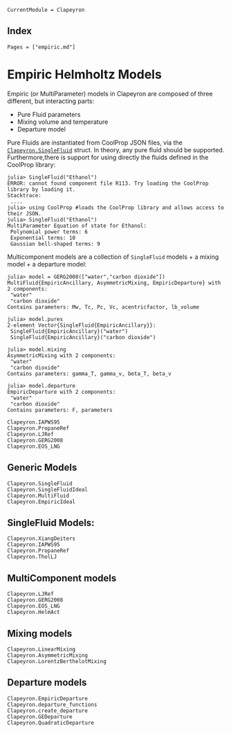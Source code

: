 ```@meta
CurrentModule = Clapeyron
```

## Index

```@index
Pages = ["empiric.md"]
```

# Empiric Helmholtz Models

Empiric (or MultiParameter) models in Clapeyron are composed of three different, but interacting parts:

- Pure Fluid parameters
- Mixing volume and temperature
- Departure model

Pure Fluids are instantiated from CoolProp JSON files, via the [`Clapeyron.SingleFluid`](@ref) struct. In theory, any pure fluid should be supported. Furthermore,there is support for using directly the fluids defined in the CoolProp library:
```
julia> SingleFluid("Ethanol")
ERROR: cannot found component file R113. Try loading the CoolProp library by loading it.
Stacktrace:
 ....
julia> using CoolProp #loads the CoolProp library and allows access to their JSON.
julia> SingleFluid("Ethanol")
MultiParameter Equation of state for Ethanol:
 Polynomial power terms: 6
 Exponential terms: 10
 Gaussian bell-shaped terms: 9
```

Multicomponent models are a collection of `SingleFluid` models + a mixing model + a departure model:

```
julia> model = GERG2008(["water","carbon dioxide"])
MultiFluid{EmpiricAncillary, AsymmetricMixing, EmpiricDeparture} with 2 components:
 "water"
 "carbon dioxide"
Contains parameters: Mw, Tc, Pc, Vc, acentricfactor, lb_volume

julia> model.pures
2-element Vector{SingleFluid{EmpiricAncillary}}:
 SingleFluid{EmpiricAncillary}("water")
 SingleFluid{EmpiricAncillary}("carbon dioxide")

julia> model.mixing
AsymmetricMixing with 2 components:
 "water"
 "carbon dioxide"
Contains parameters: gamma_T, gamma_v, beta_T, beta_v

julia> model.departure
EmpiricDeparture with 2 components:
 "water"
 "carbon dioxide"
Contains parameters: F, parameters
```


```@docs
Clapeyron.IAPWS95
Clapeyron.PropaneRef
Clapeyron.LJRef
Clapeyron.GERG2008
Clapeyron.EOS_LNG
```

## Generic Models
```
Clapeyron.SingleFluid
Clapeyron.SingleFluidIdeal
Clapeyron.MultiFluid
Clapeyron.EmpiricIdeal
```

## SingleFluid Models:
```@docs
Clapeyron.XiangDeiters
Clapeyron.IAPWS95
Clapeyron.PropaneRef
Clapeyron.TholLJ
```

## MultiComponent models
```@docs
Clapeyron.LJRef
Clapeyron.GERG2008
Clapeyron.EOS_LNG
Clapeyron.HelmAct
```

## Mixing models
```@docs
Clapeyron.LinearMixing
Clapeyron.AsymmetricMixing
Clapeyron.LorentzBerthelotMixing
```

## Departure models
```@docs
Clapeyron.EmpiricDeparture
Clapeyron.departure_functions
Clapeyron.create_departure
Clapeyron.GEDeparture
Clapeyron.QuadraticDeparture
```
